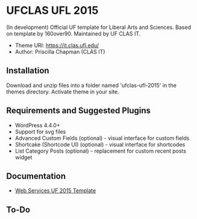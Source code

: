 UFCLAS UFL 2015
================

(In development) Official UF template for Liberal Arts and Sciences. Based on template by 160over90. Maintained by UF CLAS IT.

* Theme URI: https://it.clas.ufl.edu/
* Author: Priscilla Chapman (CLAS IT)


Installation
-------------

Download and unzip files into a folder named 'ufclas-ufl-2015' in the themes directory. Activate theme in your site.


Requirements and Suggested Plugins
-----------------------------------

* WordPress 4.4.0+
* Support for svg files
* Advanced Custom Fields (optional) - visual interface for custom fields
* Shortcake (Shortcode UI) (optional) - visual interface for shortcodes
* List Category Posts (optional) - replacement for custom recent posts widget

Documentation
--------------

* [Web Services UF 2015 Template](http://webservices.it.ufl.edu/terminalfour/uf-2015-template/)

To-Do
------
